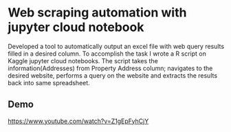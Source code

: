 # Web scraping automation with jupyter cloud notebook
Developed a tool to automatically output an excel file with web query results filled in a desired column. To accomplish the task I wrote a R script on Kaggle jupyter cloud notebooks. The script takes the information(Addresses) from Property Address column; navigates to the desired website, performs a query on the website and extracts the results back into same spreadsheet.

## Demo
https://www.youtube.com/watch?v=Z1gEpFyhCjY
